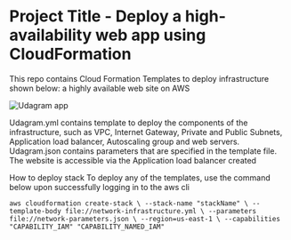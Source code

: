 # Project Title - Deploy a high-availability web app using CloudFormation

This repo contains Cloud Formation Templates to deploy infrastructure shown below: a highly available web site on AWS

![Udagram app](https://user-images.githubusercontent.com/91762320/174493629-fb30e8ac-c65b-420f-8b44-e1bcb80a2deb.jpeg)

Udagram.yml contains template  to deploy the components of the infrastructure, such as VPC, Internet Gateway, Private and Public Subnets, Application load balancer, Autoscaling group and web servers.
Udagram.json contains parameters that are specified in the template file.
The website is accessible via the Application load balancer created

How to deploy stack
To deploy any of the templates, use the command below upon successfully logging in to the aws cli

`aws cloudformation create-stack \
	--stack-name "stackName" \
	--template-body file://network-infrastructure.yml \
	--parameters file://network-parameters.json \
	--region=us-east-1 \
	--capabilities "CAPABILITY_IAM" "CAPABILITY_NAMED_IAM"`

